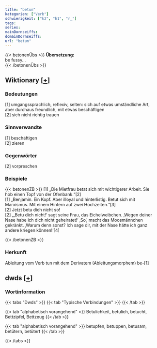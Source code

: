 ```yaml
---
title: "betun"
kategorien: ["Verb"]
schwierigkeit: ["k2", "h1", "r_"]
tags:
series:
mainDornseiffs:
domainDornseiffs:
url: "betun"
---
```


{{< betonenÜbs >}}
**Übersetzung:**  
be fussy...  
{{< /betonenÜbs >}}

## Wiktionary [[+](https://de.wiktionary.org/wiki/betun)]

### Bedeutungen
[1] umgangssprachlich, reflexiv, selten: sich auf etwas umständliche Art, aber durchaus freundlich, mit etwas beschäftigen  
[2] sich nicht richtig trauen  

### Sinnverwandte
[1] beschäftigen  
[2] zieren  

### Gegenwörter
[2] vorpreschen  

### Beispiele
{{< betonenZB >}}
[1] „Die Mietfrau betat sich mit wichtigerer Arbeit. Sie hob einen Topf von der Ofenbank.“[2]  
[1] „Benjamin. Ein Kopf. Aber illoyal und hinterlistig. Betut sich mit Marxismus. Mit einem Hintern auf zwei Hochzeiten.“[3]  
[2] Jetzt betu dich nicht so!  
[2] „‚Betu dich nicht!‘ sagt seine Frau, das Eichelweibchen. ‚Wegen deiner Nase habe ich dich nicht geheiratet!‘ ‚So‘, macht das Moosmännchen gekränkt. ‚Warum denn sonst? Ich sage dir, mit der Nase hätte ich ganz andere kriegen können!‘[4]  

{{< /betonenZB >}}
### Herkunft
Ableitung vom Verb tun mit dem Derivatem (Ableitungsmorphem) be-[1]  



## dwds [[+](https://www.dwds.de/wb/betun)]

### Wortinformation
{{< tabs "Dwds" >}}
{{< tab "Typische Verbindungen" >}}
{{< /tab >}}

{{< tab "alphabetisch vorangehend" >}}
Betulichkeit, betulich, betucht, Bettzipfel, Bettzeug
{{< /tab >}}

{{< tab "alphabetisch vorangehend" >}}
betupfen, betuppen, betusam, betütern, betütert
{{< /tab >}}

{{< /tabs >}}

